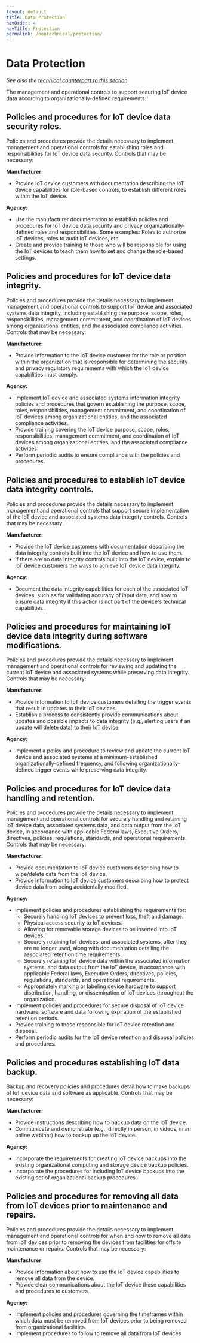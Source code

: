 ```yaml
---
layout: default
title: Data Protection
navOrder: 4
navTitle: Protection
permalink: /nontechnical/protection/
---
```



# Data Protection

_See also the [technical counterpart to this section](../_8259-Catalog/protection.md)_

The management and operational controls to support securing IoT device data according to organizationally-defined requirements. 

## Policies and procedures for IoT device data security roles.

Policies and procedures provide the details necessary to implement management and operational controls for establishing roles and responsibilities for IoT device data security. Controls that may be necessary:

**Manufacturer:**

- Provide IoT device customers with documentation describing the IoT device capabilities for role-based controls, to establish different roles within the IoT device.

**Agency:**

- Use the manufacturer documentation to establish policies and procedures for IoT device data security and privacy organizationally-defined roles and responsibilities. Some examples: Roles to authorize IoT devices, roles to audit IoT devices, etc.
- Create and provide training to those who will be responsible for using the IoT devices to teach them how to set and change the role-based settings.

## Policies and procedures for IoT device data integrity.

Policies and procedures provide the details necessary to implement management and operational controls to support IoT device and associated systems data integrity, including establishing the purpose, scope, roles, responsibilities, management commitment, and coordination of IoT devices among organizational entities, and the associated compliance activities. Controls that may be necessary:

**Manufacturer:**

- Provide information to the IoT device customer for the role or position within the organization that is responsible for determining the security and privacy regulatory requirements with which the IoT device capabilities must comply.

**Agency:**

- Implement IoT device and associated systems information integrity policies and procedures that govern establishing the purpose, scope, roles, responsibilities, management commitment, and coordination of IoT devices among organizational entities, and the associated compliance activities.
- Provide training covering the IoT device purpose, scope, roles, responsibilities, management commitment, and coordination of IoT devices among organizational entities, and the associated compliance activities.
- Perform periodic audits to ensure compliance with the policies and procedures.

## Policies and procedures to establish IoT device data integrity controls.

Policies and procedures provide the details necessary to implement management and operational controls that support secure implementation of the IoT device and associated systems data integrity controls. Controls that may be necessary:

**Manufacturer:**

- Provide the IoT device customers with documentation describing the data integrity controls built into the IoT device and how to use them.
- If there are no data integrity controls built into the IoT device, explain to IoT device customers the ways to achieve IoT device data integrity.

**Agency:**

- Document the data integrity capabilities for each of the associated IoT devices, such as for validating accuracy of input data, and how to ensure data integrity if this action is not part of the device's technical capabilities.

## Policies and procedures for maintaining IoT device data integrity during software modifications.

Policies and procedures provide the details necessary to implement management and operational controls for reviewing and updating the current IoT device and associated systems while preserving data integrity. Controls that may be necessary:

**Manufacturer:**

- Provide information to IoT device customers detailing the trigger events that result in updates to their IoT devices.
- Establish a process to consistently provide communications about updates and possible impacts to data integrity (e.g., alerting users if an update will delete data) to their IoT device.

**Agency:**

- Implement a policy and procedure to review and update the current IoT device and associated systems at a minimum-established organizationally-defined frequency, and following organizationally-defined trigger events while preserving data integrity.

## Policies and procedures for IoT device data handling and retention.

Policies and procedures provide the details necessary to implement management and operational controls for securely handling and retaining IoT device data, associated systems data, and data output from the IoT device, in accordance with applicable Federal laws, Executive Orders, directives, policies, regulations, standards, and operational requirements. Controls that may be necessary:

**Manufacturer:**

- Provide documentation to IoT device customers describing how to wipe/delete data from the IoT device.
- Provide information to IoT device customers describing how to protect device data from being accidentally modified.

**Agency:**

- Implement policies and procedures establishing the requirements for:
  - Securely handling IoT devices to prevent loss, theft and damage.
  - Physical access security to IoT devices.
  - Allowing for removable storage devices to be inserted into IoT devices.  
  - Securely retaining IoT devices, and associated systems, after they are no longer used, along with documentation detailing the associated retention time requirements.
  - Securely retaining IoT device data within the associated information systems, and data output from the IoT device, in accordance with applicable Federal laws, Executive Orders, directives, policies, regulations, standards, and operational requirements.
  - Appropriately marking or labeling device hardware to support distribution, handling, or dissemination of IoT devices throughout the organization. 
- Implement policies and procedures for secure disposal of IoT device hardware, software and data following expiration of the established retention periods.
- Provide training to those responsible for IoT device retention and disposal.
- Perform periodic audits for the IoT device retention and disposal policies and procedures.

## Policies and procedures establishing IoT data backup.

Backup and recovery policies and procedures detail how to make backups of IoT device data and software as applicable. Controls that may be necessary:

**Manufacturer:**

- Provide instructions describing how to backup data on the IoT device.
- Communicate and demonstrate (e.g., directly in person, in videos, in an online webinar) how to backup up the IoT device.

**Agency:**

- Incorporate the requirements for creating IoT device backups into the existing organizational computing and storage device backup policies.
- Incorporate the procedures for including IoT device backups into the existing set of organizational backup procedures.

## Policies and procedures for removing all data from IoT devices prior to maintenance and repairs.

Policies and procedures provide the details necessary to implement management and operational controls for when and how to remove all data from IoT devices prior to removing the devices from facilities for offsite maintenance or repairs. Controls that may be necessary:

**Manufacturer:**

- Provide information about how to use the IoT device capabilities to remove all data from the device.
- Provide clear communications about the IoT device these capabilities and procedures to customers.

**Agency:**

- Implement policies and procedures governing the timeframes within which data must be removed from IoT devices prior to being removed from organizational facilities.
- Implement procedures to follow to remove all data from IoT devices
